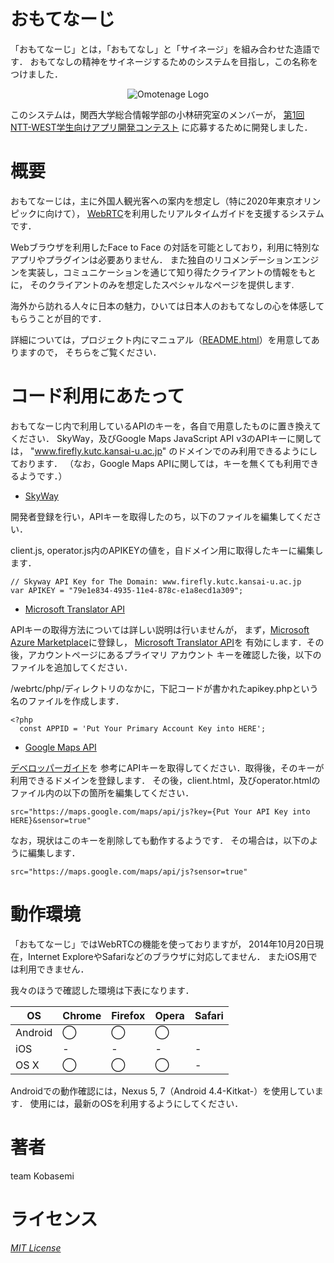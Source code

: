 おもてなーじ
=====
「おもてなーじ」とは，「おもてなし」と「サイネージ」を組み合わせた造語です．
おもてなしの精神をサイネージするためのシステムを目指し，この名称をつけました．

<p align="center">
  <img src="https://raw.githubusercontent.com/kobasemi/WebRTCCon/master/webrtc/img/logo.png" alt="Omotenage Logo"/>
</p>

このシステムは，関西大学総合情報学部の小林研究室のメンバーが，
[第1回 NTT-WEST学生向けアプリ開発コンテスト](https://www.facebook.com/nttw.w.con)
に応募するために開発しました．

概要
=====
おもてなーじは，主に外国人観光客への案内を想定し（特に2020年東京オリンピックに向けて），
[WebRTC](http://www.webrtc.org/)を利用したリアルタイムガイドを支援するシステムです．

Webブラウザを利用したFace to Face の対話を可能としており，利用に特別なアプリやプラグインは必要ありません．
また独自のリコメンデーションエンジンを実装し，コミュニケーションを通じて知り得たクライアントの情報をもとに，
そのクライアントのみを想定したスペシャルなページを提供します.

海外から訪れる人々に日本の魅力，ひいては日本人のおもてなしの心を体感してもらうことが目的です．

詳細については，プロジェクト内にマニュアル（[README.html](/webrtc/README.html)）を用意してありますので，
そちらをご覧ください．

コード利用にあたって
=====
おもてなーじ内で利用しているAPIのキーを，各自で用意したものに置き換えてください．
SkyWay，及びGoogle Maps JavaScript API v3のAPIキーに関しては，
"www.firefly.kutc.kansai-u.ac.jp" のドメインでのみ利用できるようにしております．
（なお，Google Maps APIに関しては，キーを無くても利用できるようです．）

* [SkyWay](http://nttcom.github.io/skyway/)

開発者登録を行い，APIキーを取得したのち，以下のファイルを編集してください．

client.js, operator.js内のAPIKEYの値を，自ドメイン用に取得したキーに編集します．

    // Skyway API Key for The Domain: www.firefly.kutc.kansai-u.ac.jp
    var APIKEY = "79e1e834-4935-11e4-878c-e1a8ecd1a309";

* [Microsoft Translator API](http://www.microsoft.com/translator/web-localization.aspx)

APIキーの取得方法については詳しい説明は行いませんが，
まず，[Microsoft Azure Marketplace](https://datamarket.azure.com/)に登録し，
[Microsoft Translator API](https://datamarket.azure.com/dataset/bing/microsofttranslator)を
有効にします．その後，アカウントページにあるプライマリ アカウント キーを確認した後，以下のファイルを追加してください．

/webrtc/php/ディレクトリのなかに，下記コードが書かれたapikey.phpという名のファイルを作成します．

    <?php
      const APPID = 'Put Your Primary Account Key into HERE';

* [Google Maps API](https://developers.google.com/maps/documentation/javascript/)

[デベロッパーガイド](https://developers.google.com/maps/documentation/javascript/tutorial#api_key)を
参考にAPIキーを取得してください．取得後，そのキーが利用できるドメインを登録します．
その後，client.html，及びoperator.htmlのファイル内の以下の箇所を編集してください．

    src="https://maps.google.com/maps/api/js?key={Put Your API Key into HERE}&sensor=true"

なお，現状はこのキーを削除しても動作するようです．
その場合は，以下のように編集します．

    src="https://maps.google.com/maps/api/js?sensor=true"

動作環境
=====
「おもてなーじ」ではWebRTCの機能を使っておりますが，
2014年10月20日現在，Internet ExploreやSafariなどのブラウザに対応してません．
またiOS用では利用できません．

我々のほうで確認した環境は下表になります．

|OS     | Chrome | Firefox | Opera | Safari|
|-------|--------|---------|-------|-------|
|Android| ◯      | ◯       | ◯     |       |
|iOS    | -      | -       | -     | -     |
|OS X   | ◯      | ◯       | ◯     | -     |

Androidでの動作確認には，Nexus 5, 7（Android 4.4-Kitkat-）を使用しています．
使用には，最新のOSを利用するようにしてください．

著者
=====
team Kobasemi

ライセンス
=====
[*MIT License*](/LICENSE)
